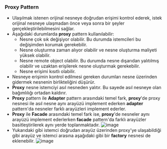 ### Proxy Pattern

  - Ulaşılmak istenen orijinal nesneye doğrudan erişimi kontrol ederek, istek orijinal nesneye ulaşmadan önce veya sonra bir şeyler gerçekleştirilebilmesini sağlar.
  - Aşağıdaki durumlarda **proxy** pattern kullanılabilir:
    - Nesne çok sık değişiyor olabilir. Bu durumda istemcileri bu değişimden korumak gerekebilir.
    - Nesne oluşturma zaman alıyor olabilir ve nesne oluşturma maliyeti yüksek olabilir.
    - Nesne remote object olabilir. Bu durumda nesne dışarıdan yalıtılmış olabilir ve uzaktan erişilerek nesne oluşturmak gerekebilir.
    - Nesne erişimi kısıtlı olabilir.
  - Nesneye erişimin kontrol edilmesi gereken durumları nesne üzerinden gidermek nesnenin birlikteliğini düşürür.
  - **Proxy** nesne istemciyi asıl nesneden yalıtır. Bu sayede asıl nesneye olan bağımlılığı ortadan kaldırır.
  - **Proxy** pattern ile **Adapter** pattern arasındaki temel fark, **proxy**'de proxy nesnesi ile asıl nesne aynı arayüzü implement ederken **adapter** pattern'da nesneler farklı arayüzleri implement ederler.
  - **Proxy** ile **Facade** arasındaki temel fark ise, **proxy**'de nesneler aynı arayüzü implement ederlerken **facade** pattern'da farklı arayüzler basitleştirilerek aynı yerde toplanmaktadır.
  ![image](https://user-images.githubusercontent.com/49842813/221957771-2161b1fe-575e-4785-87ff-1a9cba168fcd.png)
  - Yukarıdaki gibi istemci doğrudan arayüz üzerinden proxy'ye ulaşabildiği gibi arayüz ve istemci arasına aşağıdaki gibi bir **factory** nesnesi de eklenebilir.
  ![image](https://user-images.githubusercontent.com/49842813/221963131-240a1f24-3540-4708-97ec-15dae076239d.png)
